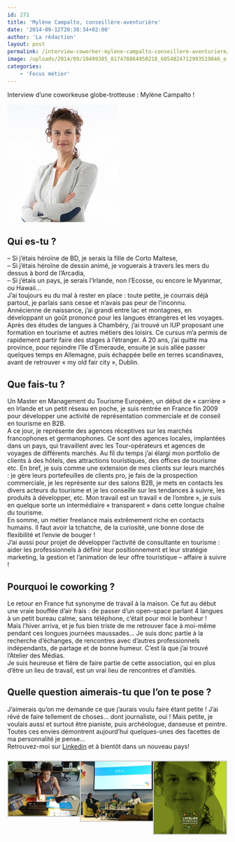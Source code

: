 ```yaml
---
id: 271
title: 'Mylène Campalto, conseillère-aventurière'
date: '2014-09-12T20:30:34+02:00'
author: 'La rédaction'
layout: post
permalink: /interview-coworker-mylene-campalto-conseillere-aventuriere/
image: /uploads/2014/09/10499385_817478864950218_6054824712993519846_o.jpg
categories:
    - 'Focus métier'
---
```


Interview d’une coworkeuse globe-trotteuse : Mylène Campalto !

![Mylène Campalto](/uploads/2014/09/mylene_campalto08.jpg)

## Qui es-tu ?

– Si j’étais héroïne de BD, je serais la fille de Corto Maltese,  
– Si j’étais héroïne de dessin animé, je voguerais à travers les mers du dessus à bord de l’Arcadia,  
– Si j’étais un pays, je serais l’Irlande, non l’Ecosse, ou encore le Myanmar, ou Hawaii…  
J’ai toujours eu du mal à rester en place : toute petite, je courrais déjà partout, je parlais sans cesse et n’avais pas peur de l’inconnu.  
Annécienne de naissance, j’ai grandi entre lac et montagnes, en développant un goût prononcé pour les langues étrangères et les voyages. Après des études de langues à Chambéry, j’ai trouvé un IUP proposant une formation en tourisme et autres métiers des loisirs. Ce cursus m’a permis de rapidement partir faire des stages à l’étranger. A 20 ans, j’ai quitté ma province, pour rejoindre l’île d’Emeraude, ensuite je suis allée passer quelques temps en Allemagne, puis échappée belle en terres scandinaves, avant de retrouver « my old fair city », Dublin.

## Que fais-tu ?

Un Master en Management du Tourisme Européen, un début de « carrière » en Irlande et un petit réseau en poche, je suis rentrée en France fin 2009 pour développer une activité de représentation commerciale et de conseil en tourisme en B2B.  
A ce jour, je représente des agences réceptives sur les marchés francophones et germanophones. Ce sont des agences locales, implantées dans un pays, qui travaillent avec les Tour-opérateurs et agences de voyages de différents marchés. Au fil du temps j’ai élargi mon portfolio de clients à des hôtels, des attractions touristiques, des offices de tourisme etc. En bref, je suis comme une extension de mes clients sur leurs marchés : je gère leurs portefeuilles de clients pro, je fais de la prospection commerciale, je les représente sur des salons B2B, je mets en contacts les divers acteurs du tourisme et je les conseille sur les tendances à suivre, les produits à développer, etc. Mon travail est un travail « de l’ombre », je suis en quelque sorte un intermédiaire « transparent » dans cette longue chaîne du tourisme.  
En somme, un métier freelance mais extrêmement riche en contacts humains. Il faut avoir la tchatche, de la curiosité, une bonne dose de flexibilité et l’envie de bouger !  
J’ai aussi pour projet de développer l’activité de consultante en tourisme : aider les professionnels à définir leur positionnement et leur stratégie marketing, la gestion et l’animation de leur offre touristique – affaire à suivre !

## Pourquoi le coworking ?

Le retour en France fut synonyme de travail à la maison. Ce fut au début une vraie bouffée d’air frais : de passer d’un open-space parlant 4 langues à un petit bureau calme, sans téléphone, c’était pour moi le bonheur !  
Mais l’hiver arriva, et je fus bien triste de me retrouver face à moi-même pendant ces longues journées maussades… Je suis donc partie à la recherche d’échanges, de rencontres avec d’autres professionnels indépendants, de partage et de bonne humeur. C’est là que j’ai trouvé l’Atelier des Médias.  
Je suis heureuse et fière de faire partie de cette association, qui en plus d’être un lieu de travail, est un vrai lieu de rencontres et d’amitiés.

## Quelle question aimerais-tu que l’on te pose ?

J’aimerais qu’on me demande ce que j’aurais voulu faire étant petite ! J’ai rêvé de faire tellement de choses… dont journaliste, oui ! Mais petite, je voulais aussi et surtout être pianiste, puis archéologue, danseuse et peintre. Toutes ces envies démontrent aujourd’hui quelques-unes des facettes de ma personnalité je pense…  
Retrouvez-moi sur [Linkedin](https://www.linkedin.com/in/myl%C3%A8ne-campalto-82051791/) et à bientôt dans un nouveau pays!

 <style type="text/css">
			#gallery-7 {
				margin: auto;
			}
			#gallery-7 .gallery-item {
				float: left;
				margin-top: 10px;
				text-align: center;
				width: 33%;
			}
			#gallery-7 img {
				border: 2px solid #cfcfcf;
			}
			#gallery-7 .gallery-caption {
				margin-left: 0;
			}
			/* see gallery_shortcode() in wp-includes/media.php */
		</style>

<div class="gallery galleryid-271 gallery-columns-3 gallery-size-thumbnail" id="gallery-7"><dl class="gallery-item"> <dt class="gallery-icon landscape"> <img src="/uploads/2014/09/10499385_817478864950218_6054824712993519846_o.jpg" alt="Illustration"> </dt></dl><dl class="gallery-item"> <dt class="gallery-icon landscape"> <img src="/uploads/2014/09/20181109_190245.jpg" alt="Illustration"> </dt></dl><dl class="gallery-item"> <dt class="gallery-icon landscape"> <img src="/uploads/2019/12/12_INSTA_Mylene_A-1.jpg" alt="Illustration"> </dt></dl>  
 </div>